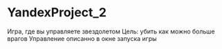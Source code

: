 # YandexProject_2
Игра, где вы управляете звездолетом
Цель: убить как можно больше врагов
Управление описанно в окне запуска игры
